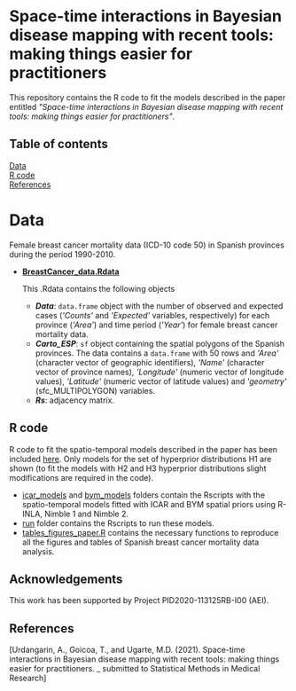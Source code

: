 # Space-time interactions in Bayesian disease mapping with recent tools: making things easier for practitioners
This repository contains the R code to fit the models described in the paper entitled *"Space-time interactions in Bayesian disease mapping with recent tools: making things easier for practitioners"*.

## Table of contents
[Data](##Data)  
[R code](##R-code)<br/>
[References](##References)


# Data
Female breast cancer mortality data (ICD-10 code 50) in Spanish provinces during the period 1990-2010.

- [**BreastCancer_data.Rdata**](https://github.com/ArantxaUrdangarin/Comparing-R-INLA-and-NIMBLE/blob/main/R/BreastCancer_data.Rdata)
  
  This .Rdata contains the following objects
  - **_Data_**: `data.frame` object with the number of observed and expected cases (_'Counts'_ and _'Expected'_ variables, respectively) for each province (_'Area'_) and time period (_'Year'_) for female breast cancer mortality data.
  - **_Carto_ESP_**: `sf` object containing the spatial polygons of the Spanish provinces. The data contains a `data.frame` with 50 rows and  _'Area'_ (character vector of geographic identifiers), _'Name'_ (character vector of province names), _'Longitude'_ (numeric vector of longitude values), _'Latitude'_ (numeric vector of latitude values) and _'geometry'_ (sfc_MULTIPOLYGON) variables.
  - **_Rs_**: adjacency matrix.
	

## R code
R code to fit the spatio-temporal models described in the paper has been included [here](https://github.com/ArantxaUrdangarin/Comparing-R-INLA-and-NIMBLE/blob/main/R).
Only models for the set of hyperprior distributions H1 are shown (to fit the models with H2 and H3 hyperprior distributions slight modifications are required in the code). 
- [icar_models](https://github.com/ArantxaUrdangarin/Comparing-R-INLA-and-NIMBLE/blob/main/R/icar_models) and [bym_models](https://github.com/ArantxaUrdangarin/Comparing-R-INLA-and-NIMBLE/blob/main/R/bym_models) folders contain the Rscripts with the spatio-temporal models fitted with ICAR and BYM spatial priors using R-INLA, Nimble 1 and Nimble 2. 
- [run](https://github.com/ArantxaUrdangarin/Comparing-R-INLA-and-NIMBLE/blob/main/R/run) folder contains the Rscripts to run these models.
- [tables_figures_paper.R](https://github.com/ArantxaUrdangarin/Comparing-R-INLA-and-NIMBLE/blob/main/R/tables_figures_paper.R) contains the necessary functions to reproduce all the figures and tables of Spanish breast cancer mortality data analysis.

## Acknowledgements
This work has been supported by Project PID2020-113125RB-I00 (AEI).

## References
[Urdangarin, A., Goicoa, T., and Ugarte, M.D. (2021). Space-time interactions in Bayesian disease mapping with recent tools: making things easier for practitioners. _
submitted to Statistical Methods in Medical Research]
